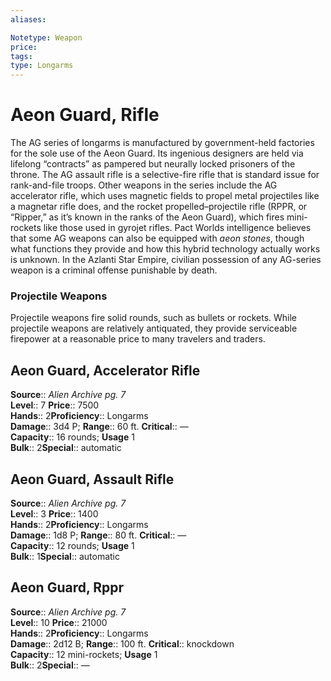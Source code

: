 ```yaml
---
aliases: 

Notetype: Weapon
price: 
tags: 
type: Longarms
---
```


# Aeon Guard, Rifle

The AG series of longarms is manufactured by government-held factories for the sole use of the Aeon Guard. Its ingenious designers are held via lifelong “contracts” as pampered but neurally locked prisoners of the throne. The AG assault rifle is a selective-fire rifle that is standard issue for rank-and-file troops. Other weapons in the series include the AG accelerator rifle, which uses magnetic fields to propel metal projectiles like a magnetar rifle does, and the rocket propelled–projectile rifle (RPPR, or “Ripper,” as it’s known in the ranks of the Aeon Guard), which fires mini-rockets like those used in gyrojet rifles. Pact Worlds intelligence believes that some AG weapons can also be equipped with _aeon stones_, though what functions they provide and how this hybrid technology actually works is unknown. In the Azlanti Star Empire, civilian possession of any AG-series weapon is a criminal offense punishable by death.

### Projectile Weapons

Projectile weapons fire solid rounds, such as bullets or rockets. While projectile weapons are relatively antiquated, they provide serviceable firepower at a reasonable price to many travelers and traders.  

## Aeon Guard, Accelerator Rifle

**Source**:: _Alien Archive pg. 7_  
**Level**:: 7
**Price**:: 7500  
**Hands**:: 2**Proficiency**:: Longarms  
**Damage**:: 3d4 P; 
**Range**:: 60 ft.
**Critical**:: —  
**Capacity**:: 16 rounds; **Usage** 1  
**Bulk**:: 2**Special**:: automatic

## Aeon Guard, Assault Rifle

**Source**:: _Alien Archive pg. 7_  
**Level**:: 3
**Price**:: 1400  
**Hands**:: 2**Proficiency**:: Longarms  
**Damage**:: 1d8 P; 
**Range**:: 80 ft.
**Critical**:: —  
**Capacity**:: 12 rounds; **Usage** 1  
**Bulk**:: 1**Special**:: automatic

## Aeon Guard, Rppr

**Source**:: _Alien Archive pg. 7_  
**Level**:: 10
**Price**:: 21000  
**Hands**:: 2**Proficiency**:: Longarms  
**Damage**:: 2d12 B; 
**Range**:: 100 ft.
**Critical**:: knockdown  
**Capacity**:: 12 mini-rockets; **Usage** 1  
**Bulk**:: 2**Special**:: —
